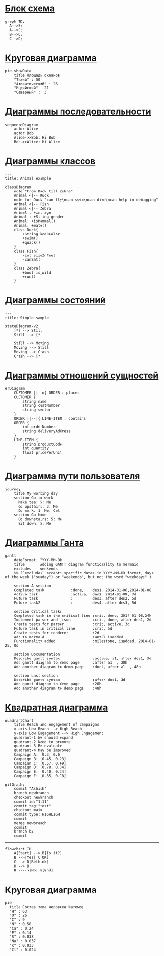 # [Блок схема](https://mermaid.js.org/syntax/flowchart.html)
```mermaid
graph TD;
  A-->B;
  A-->C;
  B-->D;
  C-->D;
```

# [Круговая диаграмма](https://mermaid.js.org/syntax/pie.html)
```mermaid
pie showData
    title Площадь океанов
    "Тихий" : 50
    "Атлантический" : 26
    "Индийский" : 21
    "Северный" :  3
```


# [Диаграммы последовательности](https://mermaid.js.org/syntax/sequenceDiagram.html)
```mermaid
sequenceDiagram
    actor Alice
    actor Bob
    Alice->>Bob: Hi Bob
    Bob->>Alice: Hi Alice
```

# [Диаграммы классов](https://mermaid.js.org/syntax/classDiagram.html)
```mermaid
---
title: Animal example
---
classDiagram
    note "From Duck till Zebra"
    Animal <|-- Duck
    note for Duck "can fly\ncan swim\ncan dive\ncan help in debugging"
    Animal <|-- Fish
    Animal <|-- Zebra
    Animal : +int age
    Animal : +String gender
    Animal: +isMammal()
    Animal: +mate()
    class Duck{
        +String beakColor
        +swim()
        +quack()
    }
    class Fish{
        -int sizeInFeet
        -canEat()
    }
    class Zebra{
        +bool is_wild
        +run()
    }
```

# [Диаграммы состояний](https://mermaid.js.org/syntax/stateDiagram.html)
```mermaid
---
title: Simple sample
---
stateDiagram-v2
    [*] --> Still
    Still --> [*]

    Still --> Moving
    Moving --> Still
    Moving --> Crash
    Crash --> [*]
```

# [Диаграммы отношений сущностей](https://mermaid.js.org/syntax/entityRelationshipDiagram.html)
```mermaid
erDiagram
    CUSTOMER ||--o{ ORDER : places
    CUSTOMER {
        string name
        string custNumber
        string sector
    }
    ORDER ||--|{ LINE-ITEM : contains
    ORDER {
        int orderNumber
        string deliveryAddress
    }
    LINE-ITEM {
        string productCode
        int quantity
        float pricePerUnit
    }
```

# [Диаграмма пути пользователя](https://mermaid.js.org/syntax/userJourney.html)
```mermaid
journey
    title My working day
    section Go to work
      Make tea: 5: Me
      Go upstairs: 3: Me
      Do work: 1: Me, Cat
    section Go home
      Go downstairs: 5: Me
      Sit down: 5: Me
```

# [Диаграммы Ганта]()
```mermaid
gantt
    dateFormat  YYYY-MM-DD
    title       Adding GANTT diagram functionality to mermaid
    excludes    weekends
    %% (`excludes` accepts specific dates in YYYY-MM-DD format, days of the week ("sunday") or "weekends", but not the word "weekdays".)

    section A section
    Completed task            :done,    des1, 2014-01-06,2014-01-08
    Active task               :active,  des2, 2014-01-09, 3d
    Future task               :         des3, after des2, 5d
    Future task2              :         des4, after des3, 5d

    section Critical tasks
    Completed task in the critical line :crit, done, 2014-01-06,24h
    Implement parser and jison          :crit, done, after des1, 2d
    Create tests for parser             :crit, active, 3d
    Future task in critical line        :crit, 5d
    Create tests for renderer           :2d
    Add to mermaid                      :until isadded
    Functionality added                 :milestone, isadded, 2014-01-25, 0d

    section Documentation
    Describe gantt syntax               :active, a1, after des1, 3d
    Add gantt diagram to demo page      :after a1  , 20h
    Add another diagram to demo page    :doc1, after a1  , 48h

    section Last section
    Describe gantt syntax               :after doc1, 3d
    Add gantt diagram to demo page      :20h
    Add another diagram to demo page    :48h
```

# [Квадратная диаграмма](https://mermaid.js.org/syntax/quadrantChart.html)
```mermaid
quadrantChart
    title Reach and engagement of campaigns
    x-axis Low Reach --> High Reach
    y-axis Low Engagement --> High Engagement
    quadrant-1 We should expand
    quadrant-2 Need to promote
    quadrant-3 Re-evaluate
    quadrant-4 May be improved
    Campaign A: [0.3, 0.6]
    Campaign B: [0.45, 0.23]
    Campaign C: [0.57, 0.69]
    Campaign D: [0.78, 0.34]
    Campaign E: [0.40, 0.34]
    Campaign F: [0.35, 0.78]
```

```mermaid
gitGraph:
    commit "Ashish"
    branch newbranch
    checkout newbranch
    commit id:"1111"
    commit tag:"test"
    checkout main
    commit type: HIGHLIGHT
    commit
    merge newbranch
    commit
    branch b2
    commit
```

---

```mermaid
flowchart TD
    A[Start] --> B{Is it?}
    B -->|Yes| C[OK]
    C --> D[Rethink]
    D --> B
    B ---->|No| E[End]
```
# Круговая диаграмма
```mermaid
pie
  title Состав тела человека %атомов
  "H" : 63
  "O" : 26
  "C" : 9
  "N" : 0.58
  "Ca" : 0.24
  "P" : 0.14
  "S" : 0.038
  "Na" : 0.037
  "K" : 0.033
  "Cl" : 0.024
```

